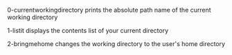 0-currentworkingdirectory prints the absolute path name of the current working directory

1-listit displays the contents list of your current directory

2-bringmehome changes the working directory to the user's home directory

